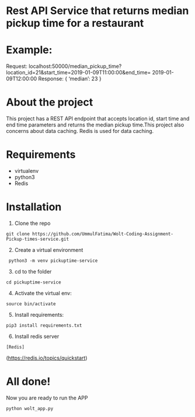 # Rest API Service that returns median pickup time for a restaurant

# Example:
Request:
localhost:50000/median_pickup_time?location_id=21&start_time=2019-01-09T11:00:00&end_time=
2019-01-09T12:00:00
Response:
{
‘median’: 23
}

# About the project
This project has a REST API endpoint that accepts location id, start time and end time parameters and returns the median pickup time.This project also concerns about data caching. Redis is used for data caching. 

# Requirements
- virtualenv
- python3
- Redis

# Installation
1. Clone the repo
```
git clone https://github.com/UmmulFatima/Wolt-Coding-Assignment-Pickup-times-service.git
```
2. Create a virtual environment
```
 python3 -m venv pickuptime-service
```
3. cd to the folder
```
cd pickuptime-service
```
4. Activate the virtual env:
```
source bin/activate
```
5. Install requirements:
```
pip3 install requirements.txt
```
6. Install redis server
```
[Redis]
```
(https://redis.io/topics/quickstart)

# All done!
Now you are ready to run the APP
```
python wolt_app.py
```

